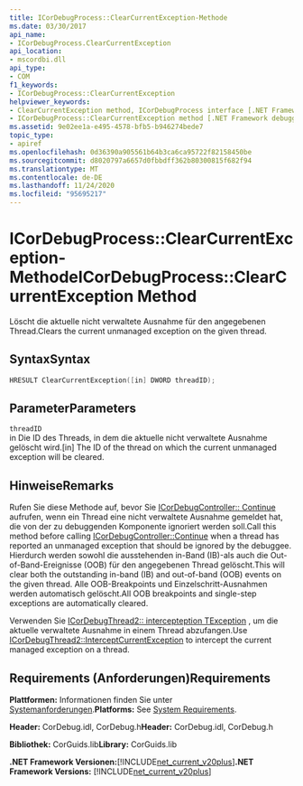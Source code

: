 ```yaml
---
title: ICorDebugProcess::ClearCurrentException-Methode
ms.date: 03/30/2017
api_name:
- ICorDebugProcess.ClearCurrentException
api_location:
- mscordbi.dll
api_type:
- COM
f1_keywords:
- ICorDebugProcess::ClearCurrentException
helpviewer_keywords:
- ClearCurrentException method, ICorDebugProcess interface [.NET Framework debugging]
- ICorDebugProcess::ClearCurrentException method [.NET Framework debugging]
ms.assetid: 9e02ee1a-e495-4578-bfb5-b946274bede7
topic_type:
- apiref
ms.openlocfilehash: 0d36390a905561b64b3ca6ca95722f82158450be
ms.sourcegitcommit: d8020797a6657d0fbbdff362b80300815f682f94
ms.translationtype: MT
ms.contentlocale: de-DE
ms.lasthandoff: 11/24/2020
ms.locfileid: "95695217"
---
```

# <a name="icordebugprocessclearcurrentexception-method"></a><span data-ttu-id="bc3e3-102">ICorDebugProcess::ClearCurrentException-Methode</span><span class="sxs-lookup"><span data-stu-id="bc3e3-102">ICorDebugProcess::ClearCurrentException Method</span></span>

<span data-ttu-id="bc3e3-103">Löscht die aktuelle nicht verwaltete Ausnahme für den angegebenen Thread.</span><span class="sxs-lookup"><span data-stu-id="bc3e3-103">Clears the current unmanaged exception on the given thread.</span></span>  
  
## <a name="syntax"></a><span data-ttu-id="bc3e3-104">Syntax</span><span class="sxs-lookup"><span data-stu-id="bc3e3-104">Syntax</span></span>  
  
```cpp  
HRESULT ClearCurrentException([in] DWORD threadID);  
```  
  
## <a name="parameters"></a><span data-ttu-id="bc3e3-105">Parameter</span><span class="sxs-lookup"><span data-stu-id="bc3e3-105">Parameters</span></span>  

 `threadID`  
 <span data-ttu-id="bc3e3-106">in Die ID des Threads, in dem die aktuelle nicht verwaltete Ausnahme gelöscht wird.</span><span class="sxs-lookup"><span data-stu-id="bc3e3-106">[in] The ID of the thread on which the current unmanaged exception will be cleared.</span></span>  
  
## <a name="remarks"></a><span data-ttu-id="bc3e3-107">Hinweise</span><span class="sxs-lookup"><span data-stu-id="bc3e3-107">Remarks</span></span>  

 <span data-ttu-id="bc3e3-108">Rufen Sie diese Methode auf, bevor Sie [ICorDebugController:: Continue](icordebugcontroller-continue-method.md) aufrufen, wenn ein Thread eine nicht verwaltete Ausnahme gemeldet hat, die von der zu debuggenden Komponente ignoriert werden soll.</span><span class="sxs-lookup"><span data-stu-id="bc3e3-108">Call this method before calling [ICorDebugController::Continue](icordebugcontroller-continue-method.md) when a thread has reported an unmanaged exception that should be ignored by the debuggee.</span></span> <span data-ttu-id="bc3e3-109">Hierdurch werden sowohl die ausstehenden in-Band (IB)-als auch die Out-of-Band-Ereignisse (OOB) für den angegebenen Thread gelöscht.</span><span class="sxs-lookup"><span data-stu-id="bc3e3-109">This will clear both the outstanding in-band (IB) and out-of-band (OOB) events on the given thread.</span></span> <span data-ttu-id="bc3e3-110">Alle OOB-Breakpoints und Einzelschritt-Ausnahmen werden automatisch gelöscht.</span><span class="sxs-lookup"><span data-stu-id="bc3e3-110">All OOB breakpoints and single-step exceptions are automatically cleared.</span></span>  
  
 <span data-ttu-id="bc3e3-111">Verwenden Sie [ICorDebugThread2:: intercepteption TException](icordebugthread2-interceptcurrentexception-method.md) , um die aktuelle verwaltete Ausnahme in einem Thread abzufangen.</span><span class="sxs-lookup"><span data-stu-id="bc3e3-111">Use [ICorDebugThread2::InterceptCurrentException](icordebugthread2-interceptcurrentexception-method.md) to intercept the current managed exception on a thread.</span></span>  
  
## <a name="requirements"></a><span data-ttu-id="bc3e3-112">Requirements (Anforderungen)</span><span class="sxs-lookup"><span data-stu-id="bc3e3-112">Requirements</span></span>  

 <span data-ttu-id="bc3e3-113">**Plattformen:** Informationen finden Sie unter [Systemanforderungen](../../get-started/system-requirements.md).</span><span class="sxs-lookup"><span data-stu-id="bc3e3-113">**Platforms:** See [System Requirements](../../get-started/system-requirements.md).</span></span>  
  
 <span data-ttu-id="bc3e3-114">**Header:** CorDebug.idl, CorDebug.h</span><span class="sxs-lookup"><span data-stu-id="bc3e3-114">**Header:** CorDebug.idl, CorDebug.h</span></span>  
  
 <span data-ttu-id="bc3e3-115">**Bibliothek:** CorGuids.lib</span><span class="sxs-lookup"><span data-stu-id="bc3e3-115">**Library:** CorGuids.lib</span></span>  
  
 <span data-ttu-id="bc3e3-116">**.NET Framework Versionen:**[!INCLUDE[net_current_v20plus](../../../../includes/net-current-v20plus-md.md)]</span><span class="sxs-lookup"><span data-stu-id="bc3e3-116">**.NET Framework Versions:** [!INCLUDE[net_current_v20plus](../../../../includes/net-current-v20plus-md.md)]</span></span>
